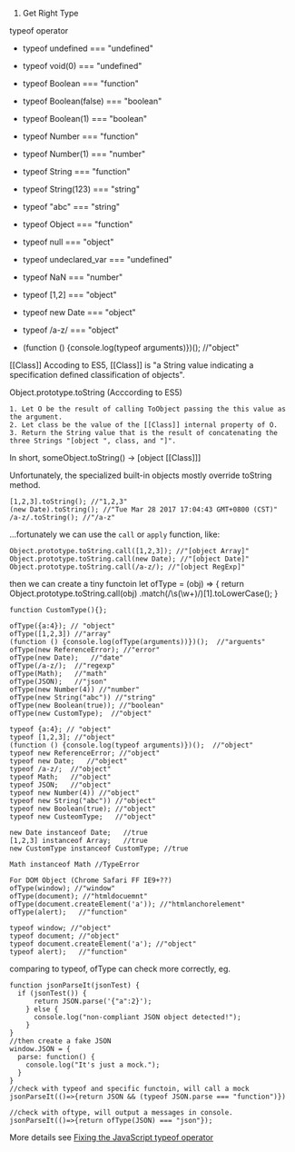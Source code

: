 1. Get Right Type
  
  typeof operator
  * typeof undefined === "undefined"
  * typeof void(0) === "undefined"
  * typeof Boolean === "function"
  * typeof Boolean(false) === "boolean"
  * typeof Boolean(1) === "boolean"
  * typeof Number === "function"
  * typeof Number(1) === "number"
  * typeof String === "function"
  * typeof String(123) === "string"
  * typeof "abc" === "string"
  * typeof Object === "function"

  * typeof null === "object"
  * typeof undeclared_var === "undefined"
  * typeof NaN === "number"
  * typeof [1,2] === "object"
  * typeof new Date === "object"
  * typeof /a-z/ === "object"
  * (function () {console.log(typeof arguments)})();  //"object"

[[Class]] Accoding to ES5, [[Class]] is "a String value indicating a specification defined classification of objects".

Object.prototype.toString (Acccording to ES5)

    1. Let O be the result of calling ToObject passing the this value as the argument.
    2. Let class be the value of the [[Class]] internal property of O.
    3. Return the String value that is the result of concatenating the three Strings "[object ", class, and "]".

In short, someObject.toString() -> [object [[Class]]]

Unfortunately, the specialized built-in objects mostly override toString method.
```
[1,2,3].toString(); //"1,2,3"
(new Date).toString(); //"Tue Mar 28 2017 17:04:43 GMT+0800 (CST)"
/a-z/.toString(); //"/a-z"
```
...fortunately we can use the `call` or `apply` function, like:
```
Object.prototype.toString.call([1,2,3]); //"[object Array]"
Object.prototype.toString.call(new Date); //"[object Date]"
Object.prototype.toString.call(/a-z/); //"[object RegExp]"
```

then we can create a tiny functoin
let ofType = (obj) => {
  return Object.prototype.toString.call(obj)
    .match(/\s(\w+)/)[1].toLowerCase();
}

``````
function CustomType(){};

ofType({a:4}); // "object"
ofType([1,2,3]) //"array"
(function () {console.log(ofType(arguments))})();  //"arguents"
ofType(new ReferenceError); //"error"
ofType(new Date);   //"date"
ofType(/a-z/);  //"regexp"
ofType(Math);   //"math"
ofType(JSON);   //"json"
ofType(new Number(4)) //"number"
ofType(new String("abc")) //"string"
ofType(new Boolean(true)); //"boolean"
ofType(new CustomType);  //"object"

typeof {a:4}; // "object"
typeof [1,2,3]; //"object"
(function () {console.log(typeof arguments)})();  //"object"
typeof new ReferenceError; //"object"
typeof new Date;   //"object"
typeof /a-z/;  //"object"
typeof Math;   //"object"
typeof JSON;   //"object"
typeof new Number(4)) //"object"
typeof new String("abc")) //"object"
typeof new Boolean(true); //"object"
typeof new CusteomType;   //"object"

new Date instanceof Date;   //true
[1,2,3] instanceof Array;   //true
new CustomType instanceof CustomType; //true

Math instanceof Math //TypeError

For DOM Object (Chrome Safari FF IE9+??)
ofType(window); //"window"
ofType(document); //"htmldocuemnt"
ofType(document.createElement('a')); //"htmlanchorelement"
ofType(alert);   //"function"

typeof window; //"object"
typeof document; //"object"
typeof document.createElement('a'); //"object"
typeof alert);   //"function"
``````

comparing to typeof, ofType can check more correctly, eg.
``````
function jsonParseIt(jsonTest) {
  if (jsonTest()) {
      return JSON.parse('{"a":2}');
    } else {
      console.log("non-compliant JSON object detected!");
    }
}
//then create a fake JSON
window.JSON = {
  parse: function() {
    console.log("It's just a mock.");
  }
}
//check with typeof and specific functoin, will call a mock
jsonParseIt(()=>{return JSON && (typeof JSON.parse === "function")})

//check with oftype, will output a messages in console.
jsonParseIt(()=>{return ofType(JSON) === "json"});
``````
More details see [Fixing the JavaScript typeof operator](https://javascriptweblog.wordpress.com/2011/08/08/fixing-the-javascript-typeof-operator/)
